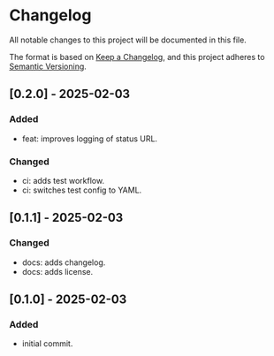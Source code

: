 # Changelog

All notable changes to this project will be documented in this file.

The format is based on [Keep a Changelog](https://keepachangelog.com/en/1.0.0/),
and this project adheres to [Semantic Versioning](https://semver.org/spec/v2.0.0.html).


## [0.2.0] - 2025-02-03
### Added
- feat: improves logging of status URL.

### Changed
- ci: adds test workflow.
- ci: switches test config to YAML.

## [0.1.1] - 2025-02-03
### Changed
- docs: adds changelog.
- docs: adds license.

## [0.1.0] - 2025-02-03
### Added
- initial commit.
